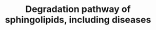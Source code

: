 ---
annotations:
- id: DOID:3322
  parent: genetic disease
  type: Disease Ontology
  value: GM1 gangliosidosis
- id: PW:0001062
  parent: classic metabolic pathway
  type: Pathway Ontology
  value: lacto-series glycosphingolipid metabolic pathway
- id: DOID:0070112
  parent: genetic disease
  type: Disease Ontology
  value: Niemann-Pick disease type B
- id: DOID:10581
  parent: genetic disease
  type: Disease Ontology
  value: metachromatic leukodystrophy
- id: DOID:4795
  parent: genetic disease
  type: Disease Ontology
  value: GM2 gangliosidosis, AB variant
- id: DOID:0050464
  parent: genetic disease
  type: Disease Ontology
  value: Farber lipogranulomatosis
- id: DOID:10587
  parent: genetic disease
  type: Disease Ontology
  value: Krabbe disease
- id: DOID:2368
  parent: genetic disease
  type: Disease Ontology
  value: gangliosidosis
- id: PW:0000013
  parent: disease pathway
  type: Pathway Ontology
  value: disease pathway
- id: DOID:0070111
  parent: genetic disease
  type: Disease Ontology
  value: Niemann-Pick disease type A
- id: PW:0000163
  parent: classic metabolic pathway
  type: Pathway Ontology
  value: sphingolipid degradation pathway
- id: DOID:14499
  parent: genetic disease
  type: Disease Ontology
  value: Fabry disease
- id: DOID:14504
  parent: genetic disease
  type: Disease Ontology
  value: Niemann-Pick disease
- id: DOID:3320
  parent: genetic disease
  type: Disease Ontology
  value: Tay-Sachs disease
- id: DOID:1926
  parent: genetic disease
  type: Disease Ontology
  value: Gaucher's disease
- id: PW:0000197
  parent: classic metabolic pathway
  type: Pathway Ontology
  value: sphingolipid metabolic pathway
- id: DOID:3321
  parent: genetic disease
  type: Disease Ontology
  value: GM2 gangliosidosis
- id: DOID:4
  type: Disease Ontology
  value: disease
- id: PW:0000733
  parent: classic metabolic pathway
  type: Pathway Ontology
  value: glycosphingolipid metabolic pathway
- id: DOID:3323
  parent: genetic disease
  type: Disease Ontology
  value: Sandhoff disease
- id: PW:0000735
  parent: classic metabolic pathway
  type: Pathway Ontology
  value: altered sphingolipid metabolic pathway
- id: PW:0000162
  parent: classic metabolic pathway
  type: Pathway Ontology
  value: sphingolipid biosynthetic pathway
authors:
- DeSl
- Andra
- Egonw
- AdoBioInfo
- IreneHemel
- Khanspers
- Finterly
- Fehrhart
- Eweitz
- Mkutmon
citedin: ''
communities:
- IEM
- RareDiseases
- ontox
description: Test pathway to include dieases in pathways, in order to deduce biomarkers.
last-edited: 2024-03-27
ndex: 64075170-8b69-11eb-9e72-0ac135e8bacf
organisms:
- Homo sapiens
redirect_from:
- /index.php/Pathway:WP4153
- /instance/WP4153
- /instance/WP4153_r129325
revision: r129325
schema-jsonld:
- '@context': https://schema.org/
  '@id': https://wikipathways.github.io/pathways/WP4153.html
  '@type': Dataset
  creator:
    '@type': Organization
    name: WikiPathways
  description: Test pathway to include dieases in pathways, in order to deduce biomarkers.
  keywords:
  - Acid ceramidase
  - Acrylsulfatase A
  - Alpha-galactosidase A
  - 'Beta-hexosaminidase A, B:'
  - Ceramide
  - Digalactosylceramide
  - Digalactosylceramide alpha
  - Digalactosylceramide beta
  - GA1
  - GA2
  - GLB1
  - GM1
  - 'GM1-beta-galactosidase (GLB):'
  - 'GM1-beta-galactosidease (GLB):'
  - GM2
  - GM2-activator
  - 'GM2A '
  - GM3
  - GalCer-beta-galactosidase
  - Globoside
  - Globoside example 1
  - Globoside example 2
  - Glucosylceramide
  - Glucosylceramide-beta-glucosidase
  - HEXA
  - HEXB
  - LIPA
  - NPC1
  - NPC2
  - PSAP
  - SCARB2
  - Sap-A
  - Sap-B
  - Sap-C
  - Sialidase
  - Sialidase 1
  - Sialidase 2
  - Sialidase 3
  - Sialidase 4
  - Sphingomyelin
  - Sphingomyelinase
  - Sphingosine
  - Sulfatide
  - galactosyl-ceramide
  - globotriaosylceramide
  - lactosylceramide
  license: CC0
  name: Degradation pathway of sphingolipids, including diseases
seo: CreativeWork
title: Degradation pathway of sphingolipids, including diseases
wpid: WP4153
---